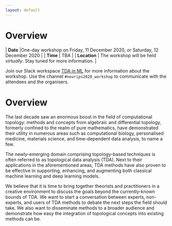 ```yaml
---
layout: default
---
```


# Overview

| **Date** |One-day workshop on Friday, 11 December 2020, *or* Saturday, 12 December 2020 |
| **Time** | TBA |
| **Location** | The workshop will be held *virtually*. Stay tuned for more information. |

Join our Slack workspace [TDA in ML](https://tda-in-ml.slack.com/join/shared_invite/enQtOTIyMTIyNTYxMTM2LTA2YmQyZjVjNjgxZWYzMDUyODY5MjlhMGE3ZTI1MzE4NjI2OTY0MmUyMmQ3NGE0MTNmMzNiMTViMjM2MzE4OTc#/) for more information about the workshop.
Use the channel `#neurips2020_workshop` to communicate with the
attendees and the organisers.

# Overview
 
The last decade saw an enormous boost in the field of computational
topology: methods and concepts from algebraic and differential topology,
formerly confined to the realm of pure mathematics, have demonstrated
their utility in numerous areas such as computational biology,
personalised medicine, materials science, and time-dependent data
analysis, to name a few.

The newly-emerging domain comprising topology-based techniques is often
referred to as topological data analysis (TDA). Next to their
applications in the aforementioned areas, TDA methods have also proven
to be effective in supporting, enhancing, and augmenting both classical
machine learning and deep learning models.

We believe that it is time to bring together theorists and practitioners
in a creative environment to discuss the goals beyond the
currently-known bounds of TDA. We want to start a conversation between
experts, non-experts, and users of TDA methods to debate the next steps
the field should take. We also want to disseminate methods to a broader
audience and demonstrate how easy the integration of topological
concepts into existing methods can be.

